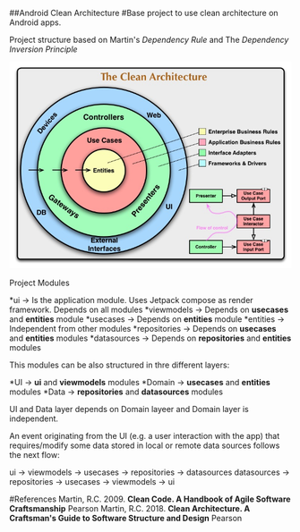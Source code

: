 ##Android Clean Architecture
#Base project to use clean architecture on Android apps.

Project structure based on Martin's *Dependency Rule* and The *Dependency Inversion Principle*

![Clean Architecture Structure](/art/CleanArchitecture.jpg)

Project Modules

*ui -> Is the application module. Uses Jetpack compose as render framework. Depends on all modules
*viewmodels -> Depends on **usecases** and **entities** module
*usecases -> Depends on **entities** module
*entities -> Independent from other modules
*repositories -> Depends on **usecases** and **entities** modules
*datasources -> Depends on **repositories** and **entities** modules

This modules can be also structured in thre different layers:

*UI -> **ui** and **viewmodels** modules
*Domain -> **usecases** and **entities** modules
*Data -> **repositories** and **datasources** modules

UI and Data layer depends on Domain layeer and Domain layer is independent.

An event originating from the UI (e.g. a user interaction with the app) that requires/modify some data
stored in local or remote data sources follows the next flow:

ui -> viewmodels -> usecases -> repositories -> datasources
datasources -> repositories -> usecases -> viewmodels -> ui

#References
Martin, R.C. 2009. **Clean Code. A Handbook of Agile Software Craftsmanship** Pearson
Martin, R.C. 2018. **Clean Architecture. A Craftsman's Guide to Software Structure and Design** Pearson
